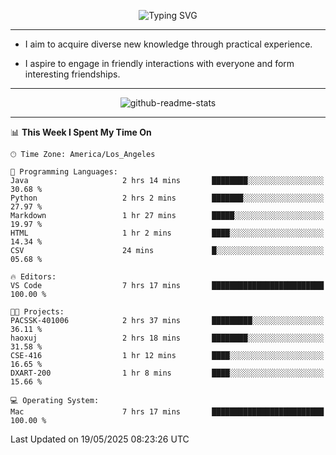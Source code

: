<p align="center">
  <img src="https://readme-typing-svg.demolab.com?font=Fira+Code&weight=500&size=32&duration=2500&pause=1600&center=true&vCenter=true&random=false&width=1024&height=64&lines=Hi+there+%F0%9F%91%8B;I'm+delighted+you+could+make+it+here+%F0%9F%8E%89;I'm+Harry%2C+a+college+student+still+finding+my+way" alt="Typing SVG" />
</p>


---


- I aim to acquire diverse new knowledge through practical experience.

- I aspire to engage in friendly interactions with everyone and form interesting friendships.


---


<p align="center">
  <img src="https://github-readme-stats.vercel.app/api?username=Harry-Jing&show_icons=true" alt="github-readme-stats"/>
</p>


---

<!--START_SECTION:waka-->
📊 **This Week I Spent My Time On** 

```text
🕑︎ Time Zone: America/Los_Angeles

💬 Programming Languages: 
Java                     2 hrs 14 mins       ████████░░░░░░░░░░░░░░░░░   30.68 % 
Python                   2 hrs 2 mins        ███████░░░░░░░░░░░░░░░░░░   27.97 % 
Markdown                 1 hr 27 mins        █████░░░░░░░░░░░░░░░░░░░░   19.97 % 
HTML                     1 hr 2 mins         ████░░░░░░░░░░░░░░░░░░░░░   14.34 % 
CSV                      24 mins             █░░░░░░░░░░░░░░░░░░░░░░░░   05.68 % 

🔥 Editors: 
VS Code                  7 hrs 17 mins       █████████████████████████   100.00 % 

🐱‍💻 Projects: 
PACSSK-401006            2 hrs 37 mins       █████████░░░░░░░░░░░░░░░░   36.11 % 
haoxuj                   2 hrs 18 mins       ████████░░░░░░░░░░░░░░░░░   31.58 % 
CSE-416                  1 hr 12 mins        ████░░░░░░░░░░░░░░░░░░░░░   16.65 % 
DXART-200                1 hr 8 mins         ████░░░░░░░░░░░░░░░░░░░░░   15.66 % 

💻 Operating System: 
Mac                      7 hrs 17 mins       █████████████████████████   100.00 % 
```


 Last Updated on 19/05/2025 08:23:26 UTC
<!--END_SECTION:waka-->
